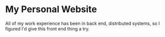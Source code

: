 # My Personal Website
All of my work experience has been in back end, distributed systems, so I figured I'd give this front end thing a try.